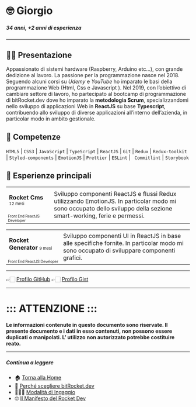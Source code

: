 # 🤓 Giorgio

##### 34 anni, +2 anni di esperienza

---

## 👋🏻 Presentazione

Appassionato di sistemi hardware (Raspberry, Arduino etc...), con grande dedizione al lavoro. La passione per la programmazione nasce nel 2018. Seguendo alcuni corsi su _Udemy_ e _YouTube_ ho imparato le basi della programmazione Web (Html, Css e Javascript ). Nel 2019, con l’obiettivo di cambiare settore di lavoro, ho partecipato al bootcamp di programmazione di bitRocket.dev dove ho imparato la **metodologia Scrum**, specializzandomi nello sviluppo di applicazioni Web in **ReactJS** su base **Typescript**, contribuendo allo sviluppo di diverse applicazioni all’interno dell’azienda, in particolar modo in ambito gestionale.

## 🚀 Competenze

`HTML5` | `CSS3` | `JavaScript` | `TypeScript` | `ReactJS` | `Git` | `Redux` | `Redux-toolkit` | `Styled-components` | `EmotionJS` | `Prettier` | `ESLint` | ` Commitlint` | `Storybook`

## 👾 Esperienze principali

<table>
  <tr> <td style="
   column-width:280px"><p><span style="font-weight:bold">Rocket Cms</span> <span style="font-size:11px">12 mesi</p></td><td rowspan="2"> Sviluppo componenti ReactJS e flussi Redux utilizzando EmotionJS. In particolar modo mi sono occupato dello sviluppo della sezione smart-working, ferie e permessi.</td></tr>
  <tr><td style="font-size:10px">Front End ReactJS Developer</td></tr>
</table>

<table>
  <tr><td style="
   column-width:280px"><p><span style="font-weight:bold">Rocket Generator</span> <span style="font-size:11px">9 mesi</span></p></td><td rowspan="2"> Sviluppo componenti UI in ReactJS in base alle specifiche fornite. In particolar modo mi sono occupato di sviluppare componenti grafici.</td></tr>
  <tr><td style="font-size:10px">Front End ReactJS Developer</td></tr>
</table>

---

👉🏻 [Profilo GitHub](https://github.com/giorgiosangiorgi-bitrocketdev)
👉🏻 [Profilo Gist](https://gist.github.com/giorgiosangiorgi-bitrocketdev)

---

# ::: ATTENZIONE :::

**Le informazioni contenute in questo documento sono riservate. Il presente documento e i dati in esso contenuti, non possono essere duplicati o manipolati. L’ utilizzo non autorizzato potrebbe costituire reato.**

---

##### Continua a leggere

- 🏠 [Torna alla Home](https://github.com/bitRocket-dev)
- 🚀 [Perché scegliere bitRocket.dev](https://github.com/bitRocket-dev/.github/blob/main/pages/WHY_BITROCKET-DEV.md)
- 👨🏻‍💻 [Modalità di Ingaggio](https://github.com/bitRocket-dev/.github/blob/main/pages/ABOUT.md)
- 🤓 [Il Manifesto del Rocket Dev](https://github.com/bitRocket-dev/.github/blob/main/pages/MANIFEST.md)
